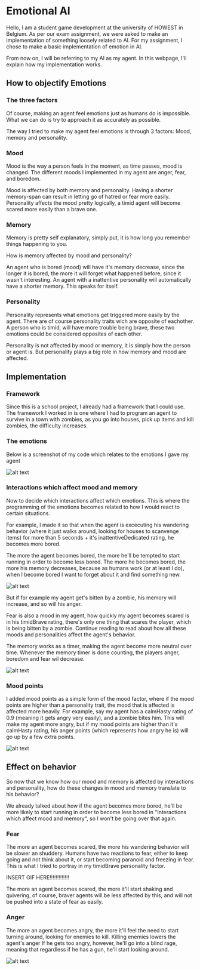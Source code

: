 # Emotional AI

Hello, I am a student game development at the university of HOWEST in Belgium. 
As per our exam assignment, we were asked to make an implementation of something loosely related to AI.
For my assignment, I chose to make a basic implementation of emotion in AI.

From now on, I will be referring to my AI as my agent.
In this webpage, I'll explain how my implementation works.

## How to objectify Emotions

### The three factors
Of course, making an agent feel emotions just as humans do is impossible. 
What we can do is try to approach it as accurately as possible.

The way I tried to make my agent feel emotions is through 3 factors:
Mood, memory and personality. 

### Mood
Mood is the way a person feels in the moment, as time passes, mood is changed.
The different moods I implemented in my agent are anger, fear, and boredom.

Mood is affected by both memory and personality. 
Having a shorter memory-span can result in letting go of hatred or fear more easily. 
Personality affects the mood pretty logically, a timid agent will become scared more easily than a brave one.

### Memory
Memory is pretty self explanatory, simply put, it is how long you remember things happening to you. 

How is memory affected by mood and personality?

An agent who is bored (mood) will have it's memory decrease, since the longer it is bored, the more it will forget what happened before, since it wasn't interesting.
An agent with a inattentive personality will automatically have a shorter memory. This speaks for itself.

### Personality
Personality represents what emotions get triggered more easily by the agent.
There are of course personality traits wich are opposite of eachother.
A person who is timid, will have more trouble being brave, these two emotions could be considered opposites of each other. 

Personality is not affected by mood or memory, it is simply how the person or agent is. But personality plays a big role in how memory and mood are affected.


## Implementation

### Framework

Since this is a school project, I already had a framework that I could use. The framework I worked in is one where I had to program an agent to survive in a town with zombies, as you go into houses, pick up items and kill zombies, the difficulty increases.

### The emotions

Below is a screenshot of my code which relates to the emotions I gave my agent

![alt text](https://i.imgur.com/DCLpFrW.png)

### Interactions which affect mood and memory

Now to decide which interactions affect which emotions. This is where the programming of the emotions becomes related to how I would react to certain situations.

For example, I made it so that when the agent is excecuting his wandering behavior (where it just walks around, looking for houses to scanvenge items) for more than 5 seconds + it's inattentiveDedicated rating, he becomes more bored.

The more the agent becomes bored, the more he'll be tempted to start running in order to become less bored. 
The more he becomes bored, the more his memory decreases, because as humans work (or at least I do), when I become bored I want to forget about it and find something new.

![alt text](https://i.imgur.com/CChbGIp.png)

But if for example my agent get's bitten by a zombie, his memory will increase, and so will his anger.

Fear is also a mood in my agent, how quickly my agent becomes scared is in his timidBrave rating, there's only one thing that scares the player, which is being bitten by a zombie. Continue reading to read about how all these moods and personalities affect the agent's behavior.

The memory works as a timer, making the agent become more neutral over time. 
Whenever the memory timer is done counting, the players anger, boredom and fear wil decrease.

![alt text](https://i.imgur.com/ym84K5a.png)

### Mood points

I added mood points as a simple form of the mood factor, where if the mood points are higher than a personality trait, the mood that is affected is affected more heavily.
For example, say my agent has a calmHasty rating of 0.9 (meaning it gets angry very easily), and a zombie bites him.
This will make my agent more angry, but if my mood points are higher than it's calmHasty rating, his anger points (which represents how angry he is) will go up by a few extra points.

![alt text](https://i.imgur.com/7R2DThU.png)



## Effect on behavior

So now that we know how our mood and memory is affected by interactions and personality, how do these changes in mood and memory translate to his behavior?

We already talked about how if the agent becomes more bored, he'll be more likely to start running in order to become less bored in "Interactions which affect mood and memory", so I won't be going over that again.

### Fear

The more an agent becomes scared, the more his wandering behavior will be slower an shuddery. Humans have two reactions to fear, either to keep going and not think about it, or start becoming paranoid and freezing in fear. This is what I tried to portray in my timidBrave personality factor. 

INSERT GIF HERE!!!!!!!!!!!!!

The more an agent becomes scared, the more it'll start shaking and quivering, of course, braver agents will be less affected by this, and will not be pushed into a state of fear as easily.

### Anger

The more an agent becomes angry, the more it'll feel the need to start turning around, looking for enemies to kill. Killing enemies lowers the agent's anger
If he gets too angry, however, he'll go into a blind rage, meaning that regardless if he has a gun, he'll start looking around. 

![alt text](https://i.imgur.com/0awnHt8.png)

